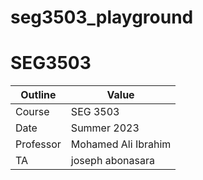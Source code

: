 # seg3503_playground
# SEG3503

| Outline | Value |
| --- | --- |
| Course | SEG 3503 |
| Date | Summer 2023 |
| Professor |   Mohamed Ali Ibrahim |
| TA | joseph abonasara |
